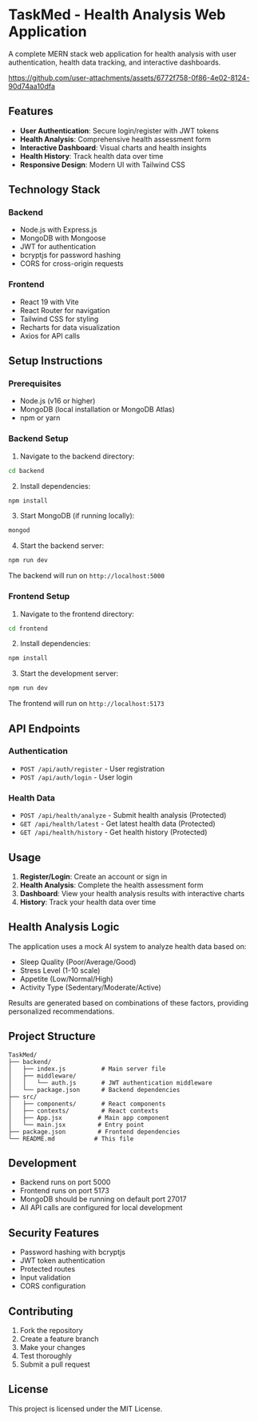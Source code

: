 # TaskMed - Health Analysis Web Application

A complete MERN stack web application for health analysis with user authentication, health data tracking, and interactive dashboards.


https://github.com/user-attachments/assets/6772f758-0f86-4e02-8124-90d74aa10dfa


## Features

- **User Authentication**: Secure login/register with JWT tokens
- **Health Analysis**: Comprehensive health assessment form
- **Interactive Dashboard**: Visual charts and health insights
- **Health History**: Track health data over time
- **Responsive Design**: Modern UI with Tailwind CSS

## Technology Stack

### Backend

- Node.js with Express.js
- MongoDB with Mongoose
- JWT for authentication
- bcryptjs for password hashing
- CORS for cross-origin requests

### Frontend

- React 19 with Vite
- React Router for navigation
- Tailwind CSS for styling
- Recharts for data visualization
- Axios for API calls

## Setup Instructions

### Prerequisites

- Node.js (v16 or higher)
- MongoDB (local installation or MongoDB Atlas)
- npm or yarn

### Backend Setup

1. Navigate to the backend directory:

```bash
cd backend
```

2. Install dependencies:

```bash
npm install
```

3. Start MongoDB (if running locally):

```bash
mongod
```

4. Start the backend server:

```bash
npm run dev
```

The backend will run on `http://localhost:5000`

### Frontend Setup

1. Navigate to the frontend directory:

```bash
cd frontend
```

2. Install dependencies:

```bash
npm install
```

3. Start the development server:

```bash
npm run dev
```

The frontend will run on `http://localhost:5173`

## API Endpoints

### Authentication

- `POST /api/auth/register` - User registration
- `POST /api/auth/login` - User login

### Health Data

- `POST /api/health/analyze` - Submit health analysis (Protected)
- `GET /api/health/latest` - Get latest health data (Protected)
- `GET /api/health/history` - Get health history (Protected)

## Usage

1. **Register/Login**: Create an account or sign in
2. **Health Analysis**: Complete the health assessment form
3. **Dashboard**: View your health analysis results with interactive charts
4. **History**: Track your health data over time

## Health Analysis Logic

The application uses a mock AI system to analyze health data based on:

- Sleep Quality (Poor/Average/Good)
- Stress Level (1-10 scale)
- Appetite (Low/Normal/High)
- Activity Type (Sedentary/Moderate/Active)

Results are generated based on combinations of these factors, providing personalized recommendations.

## Project Structure

```
TaskMed/
├── backend/
│   ├── index.js          # Main server file
│   ├── middleware/
│   │   └── auth.js       # JWT authentication middleware
│   └── package.json      # Backend dependencies
├── src/
│   ├── components/       # React components
│   ├── contexts/         # React contexts
│   ├── App.jsx          # Main app component
│   └── main.jsx         # Entry point
├── package.json         # Frontend dependencies
└── README.md           # This file
```

## Development

- Backend runs on port 5000
- Frontend runs on port 5173
- MongoDB should be running on default port 27017
- All API calls are configured for local development

## Security Features

- Password hashing with bcryptjs
- JWT token authentication
- Protected routes
- Input validation
- CORS configuration

## Contributing

1. Fork the repository
2. Create a feature branch
3. Make your changes
4. Test thoroughly
5. Submit a pull request

## License

This project is licensed under the MIT License.

